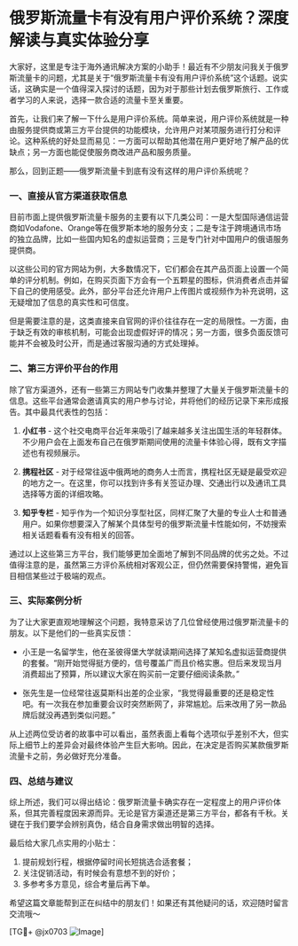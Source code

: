 # 俄罗斯流量卡有没有用户评价系统？深度解读与真实体验分享

大家好，这里是专注于海外通讯解决方案的小助手！最近有不少朋友问我关于俄罗斯流量卡的问题，尤其是关于“俄罗斯流量卡有没有用户评价系统”这个话题。说实话，这确实是一个值得深入探讨的话题，因为对于那些计划去俄罗斯旅行、工作或者学习的人来说，选择一款合适的流量卡至关重要。

首先，让我们来了解一下什么是用户评价系统。简单来说，用户评价系统就是一种由服务提供商或第三方平台提供的功能模块，允许用户对某项服务进行打分和评论。这种系统的好处显而易见：一方面可以帮助其他潜在用户更好地了解产品的优缺点；另一方面也能促使服务商改进产品和服务质量。

那么，回到正题——俄罗斯流量卡到底有没有这样的用户评价系统呢？

### 一、直接从官方渠道获取信息

目前市面上提供俄罗斯流量卡服务的主要有以下几类公司：一是大型国际通信运营商如Vodafone、Orange等在俄罗斯本地的服务分支；二是专注于跨境通讯市场的独立品牌，比如一些国内知名的虚拟运营商；三是专门针对中国用户的俄语服务提供商。

以这些公司的官方网站为例，大多数情况下，它们都会在其产品页面上设置一个简单的评分机制。例如，在购买页面下方会有一个五颗星的图标，供消费者点击并留下自己的使用感受。此外，部分平台还允许用户上传图片或视频作为补充说明，这无疑增加了信息的真实性和可信度。

但是需要注意的是，这类直接来自官网的评价往往存在一定的局限性。一方面，由于缺乏有效的审核机制，可能会出现虚假好评的情况；另一方面，很多负面反馈可能并不会被及时公开，而是通过客服沟通的方式处理掉。

### 二、第三方评价平台的作用

除了官方渠道外，还有一些第三方网站专门收集并整理了大量关于俄罗斯流量卡的信息。这些平台通常会邀请真实的用户参与讨论，并将他们的经历记录下来形成报告。其中最具代表性的包括：

1. **小红书** - 这个社交电商平台近年来吸引了越来越多关注出国生活的年轻群体。不少用户会在上面发布自己在俄罗斯期间使用的流量卡体验心得，既有文字描述也有视频展示。
   
2. **携程社区** - 对于经常往返中俄两地的商务人士而言，携程社区无疑是最受欢迎的地方之一。在这里，你可以找到许多有关签证办理、交通出行以及通讯工具选择等方面的详细攻略。
   
3. **知乎专栏** - 知乎作为一个知识分享型社区，同样汇聚了大量的专业人士和普通用户。如果你想要深入了解某个具体型号的俄罗斯流量卡性能如何，不妨搜索相关话题看看有没有相关的回答。

通过以上这些第三方平台，我们能够更加全面地了解到不同品牌的优劣之处。不过值得注意的是，虽然第三方评价系统相对客观公正，但仍然需要保持警惕，避免盲目相信某些过于极端的观点。

### 三、实际案例分析

为了让大家更直观地理解这个问题，我特意采访了几位曾经使用过俄罗斯流量卡的朋友。以下是他们的一些真实反馈：

- 小王是一名留学生，他在圣彼得堡大学就读期间选择了某知名虚拟运营商提供的套餐。“刚开始觉得挺方便的，信号覆盖广而且价格实惠。但后来发现当月消费超出了预算，所以建议大家在购买前一定要仔细阅读条款。”
  
- 张先生是一位经常往返莫斯科出差的企业家，“我觉得最重要的还是稳定性吧。有一次我在参加重要会议时突然断网了，非常尴尬。后来改用了另一款品牌后就没再遇到类似问题。”

从上述两位受访者的故事中可以看出，虽然表面上看每个选项似乎差别不大，但实际上细节上的差异会对最终体验产生巨大影响。因此，在决定是否购买某款俄罗斯流量卡之前，务必做好充分准备。

### 四、总结与建议

综上所述，我们可以得出结论：俄罗斯流量卡确实存在一定程度上的用户评价体系，但其完善程度因来源而异。无论是官方渠道还是第三方平台，都各有千秋。关键在于我们要学会辨别真伪，结合自身需求做出明智的选择。

最后给大家几点实用的小贴士：
1. 提前规划行程，根据停留时间长短挑选合适套餐；
2. 关注促销活动，有时候会有意想不到的好价；
3. 多参考多方意见，综合考量后再下单。

希望这篇文章能帮到正在纠结中的朋友们！如果还有其他疑问的话，欢迎随时留言交流哦～

[TG💪+ @jx0703 ![Image](https://github.com/user-attachments/assets/dbca1d08-cadb-493c-b0ec-ad6f7a83f270)]